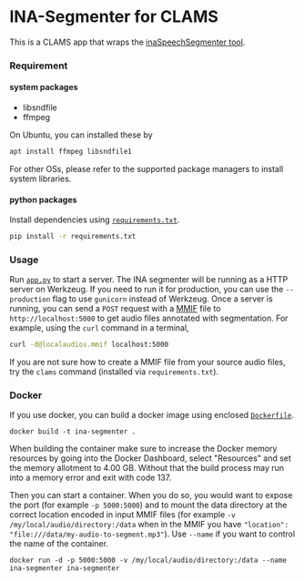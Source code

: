 

# INA-Segmenter for CLAMS

This is a CLAMS app that wraps the [inaSpeechSegmenter tool](https://github.com/ina-foss/inaSpeechSegmenter).


### Requirement

#### system packages
* libsndfile
* ffmpeg

On Ubuntu, you can installed these by 

``` bash
apt install ffmpeg libsndfile1
```

For other OSs, please refer to the supported package managers to install system libraries.

#### python packages 

Install dependencies using [`requirements.txt`](requirements.txt).

``` bash
pip install -r requirements.txt
```

### Usage

Run [`app.py`](app.py) to start a server. The INA segmenter will be running as a HTTP server on Werkzeug. If you need to run it for production, you can use the `--production` flag to use `gunicorn` instead of Werkzeug. Once a server is running, you can send a `POST` request with a [MMIF](https://mmif.clams.ai) file to `http://localhost:5000` to get audio files annotated with segmentation. For example, using the `curl` command in a terminal,

``` bash 
curl -d@localaudios.mmif localhost:5000
```

If you are not sure how to create a MMIF file from your source audio files, try the `clams` command (installed via `requirements.txt`).

### Docker
If you use docker, you can build a docker image using enclosed [`Dockerfile`](Dockerfile).

```
docker build -t ina-segmenter .
```

When building the container make sure to increase the Docker memory resources by going into the Docker Dashboard, select "Resources" and set the memory allotment to 4.00 GB. Without that the build process may run into a memory error and exit with code 137.

Then you can start a container. When you do so, you would want to expose the port (for example `-p 5000:5000`) and to mount the data directory at the correct location encoded in input MMIF files (for example `-v /my/local/audio/directory:/data` when in the MMIF you have `"location": "file:///data/my-audio-to-segment.mp3"`). Use `--name` if you want to control the name of the container.

```
docker run -d -p 5000:5000 -v /my/local/audio/directory:/data --name ina-segmenter ina-segmenter
```

